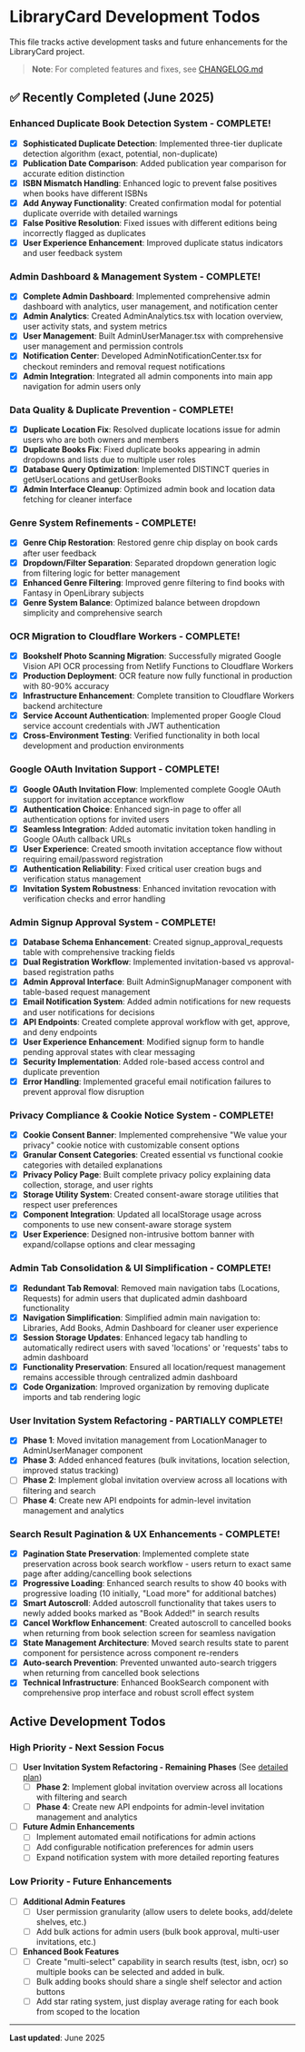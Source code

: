 # LibraryCard Development Todos

This file tracks active development tasks and future enhancements for the LibraryCard project.

> **Note**: For completed features and fixes, see [CHANGELOG.md](./CHANGELOG.md)

## ✅ Recently Completed (June 2025)

### Enhanced Duplicate Book Detection System - COMPLETE!
- [x] **Sophisticated Duplicate Detection**: Implemented three-tier duplicate detection algorithm (exact, potential, non-duplicate)
- [x] **Publication Date Comparison**: Added publication year comparison for accurate edition distinction
- [x] **ISBN Mismatch Handling**: Enhanced logic to prevent false positives when books have different ISBNs
- [x] **Add Anyway Functionality**: Created confirmation modal for potential duplicate override with detailed warnings
- [x] **False Positive Resolution**: Fixed issues with different editions being incorrectly flagged as duplicates
- [x] **User Experience Enhancement**: Improved duplicate status indicators and user feedback system

### Admin Dashboard & Management System - COMPLETE!
- [x] **Complete Admin Dashboard**: Implemented comprehensive admin dashboard with analytics, user management, and notification center
- [x] **Admin Analytics**: Created AdminAnalytics.tsx with location overview, user activity stats, and system metrics
- [x] **User Management**: Built AdminUserManager.tsx with comprehensive user management and permission controls
- [x] **Notification Center**: Developed AdminNotificationCenter.tsx for checkout reminders and removal request notifications
- [x] **Admin Integration**: Integrated all admin components into main app navigation for admin users only

### Data Quality & Duplicate Prevention - COMPLETE!
- [x] **Duplicate Location Fix**: Resolved duplicate locations issue for admin users who are both owners and members
- [x] **Duplicate Books Fix**: Fixed duplicate books appearing in admin dropdowns and lists due to multiple user roles
- [x] **Database Query Optimization**: Implemented DISTINCT queries in getUserLocations and getUserBooks
- [x] **Admin Interface Cleanup**: Optimized admin book and location data fetching for cleaner interface

### Genre System Refinements - COMPLETE!
- [x] **Genre Chip Restoration**: Restored genre chip display on book cards after user feedback
- [x] **Dropdown/Filter Separation**: Separated dropdown generation logic from filtering logic for better management
- [x] **Enhanced Genre Filtering**: Improved genre filtering to find books with Fantasy in OpenLibrary subjects
- [x] **Genre System Balance**: Optimized balance between dropdown simplicity and comprehensive search

### OCR Migration to Cloudflare Workers - COMPLETE!
- [x] **Bookshelf Photo Scanning Migration**: Successfully migrated Google Vision API OCR processing from Netlify Functions to Cloudflare Workers
- [x] **Production Deployment**: OCR feature now fully functional in production with 80-90% accuracy
- [x] **Infrastructure Enhancement**: Complete transition to Cloudflare Workers backend architecture
- [x] **Service Account Authentication**: Implemented proper Google Cloud service account credentials with JWT authentication
- [x] **Cross-Environment Testing**: Verified functionality in both local development and production environments

### Google OAuth Invitation Support - COMPLETE!
- [x] **Google OAuth Invitation Flow**: Implemented complete Google OAuth support for invitation acceptance workflow
- [x] **Authentication Choice**: Enhanced sign-in page to offer all authentication options for invited users
- [x] **Seamless Integration**: Added automatic invitation token handling in Google OAuth callback URLs
- [x] **User Experience**: Created smooth invitation acceptance flow without requiring email/password registration
- [x] **Authentication Reliability**: Fixed critical user creation bugs and verification status management
- [x] **Invitation System Robustness**: Enhanced invitation revocation with verification checks and error handling

### Admin Signup Approval System - COMPLETE!
- [x] **Database Schema Enhancement**: Created signup_approval_requests table with comprehensive tracking fields
- [x] **Dual Registration Workflow**: Implemented invitation-based vs approval-based registration paths
- [x] **Admin Approval Interface**: Built AdminSignupManager component with table-based request management
- [x] **Email Notification System**: Added admin notifications for new requests and user notifications for decisions
- [x] **API Endpoints**: Created complete approval workflow with get, approve, and deny endpoints
- [x] **User Experience Enhancement**: Modified signup form to handle pending approval states with clear messaging
- [x] **Security Implementation**: Added role-based access control and duplicate prevention
- [x] **Error Handling**: Implemented graceful email notification failures to prevent approval flow disruption

### Privacy Compliance & Cookie Notice System - COMPLETE!
- [x] **Cookie Consent Banner**: Implemented comprehensive "We value your privacy" cookie notice with customizable consent options
- [x] **Granular Consent Categories**: Created essential vs functional cookie categories with detailed explanations
- [x] **Privacy Policy Page**: Built complete privacy policy explaining data collection, storage, and user rights
- [x] **Storage Utility System**: Created consent-aware storage utilities that respect user preferences
- [x] **Component Integration**: Updated all localStorage usage across components to use new consent-aware storage system
- [x] **User Experience**: Designed non-intrusive bottom banner with expand/collapse options and clear messaging

### Admin Tab Consolidation & UI Simplification - COMPLETE!
- [x] **Redundant Tab Removal**: Removed main navigation tabs (Locations, Requests) for admin users that duplicated admin dashboard functionality
- [x] **Navigation Simplification**: Simplified admin main navigation to: Libraries, Add Books, Admin Dashboard for cleaner user experience
- [x] **Session Storage Updates**: Enhanced legacy tab handling to automatically redirect users with saved 'locations' or 'requests' tabs to admin dashboard
- [x] **Functionality Preservation**: Ensured all location/request management remains accessible through centralized admin dashboard
- [x] **Code Organization**: Improved organization by removing duplicate imports and tab rendering logic

### User Invitation System Refactoring - PARTIALLY COMPLETE!
- [x] **Phase 1**: Moved invitation management from LocationManager to AdminUserManager component
- [x] **Phase 3**: Added enhanced features (bulk invitations, location selection, improved status tracking)
- [ ] **Phase 2**: Implement global invitation overview across all locations with filtering and search
- [ ] **Phase 4**: Create new API endpoints for admin-level invitation management and analytics

### Search Result Pagination & UX Enhancements - COMPLETE!
- [x] **Pagination State Preservation**: Implemented complete state preservation across book search workflow - users return to exact same page after adding/cancelling book selections
- [x] **Progressive Loading**: Enhanced search results to show 40 books with progressive loading (10 initially, "Load more" for additional batches)
- [x] **Smart Autoscroll**: Added autoscroll functionality that takes users to newly added books marked as "Book Added!" in search results
- [x] **Cancel Workflow Enhancement**: Created autoscroll to cancelled books when returning from book selection screen for seamless navigation
- [x] **State Management Architecture**: Moved search results state to parent component for persistence across component re-renders
- [x] **Auto-search Prevention**: Prevented unwanted auto-search triggers when returning from cancelled book selections
- [x] **Technical Infrastructure**: Enhanced BookSearch component with comprehensive prop interface and robust scroll effect system

## Active Development Todos

### High Priority - Next Session Focus

- [ ] **User Invitation System Refactoring - Remaining Phases** (See [detailed plan](../development/user-invitation-refactor-plan.md))
  - [ ] **Phase 2**: Implement global invitation overview across all locations with filtering and search
  - [ ] **Phase 4**: Create new API endpoints for admin-level invitation management and analytics

- [ ] **Future Admin Enhancements**
  - [ ] Implement automated email notifications for admin actions
  - [ ] Add configurable notification preferences for admin users
  - [ ] Expand notification system with more detailed reporting features

### Low Priority - Future Enhancements

- [ ] **Additional Admin Features**
  - [ ] User permission granularity (allow users to delete books, add/delete shelves, etc.)
  - [ ] Add bulk actions for admin users (bulk book approval, multi-user invitations, etc.)

- [ ] **Enhanced Book Features**
  - [ ] Create "multi-select" capability in search results (test, isbn, ocr) so multiple books can be selected and added in bulk.
  - [ ] Bulk adding books should share a single shelf selector and action buttons
  - [ ] Add star rating system, just display average rating for each book from scoped to the location

---

**Last updated**: June 2025